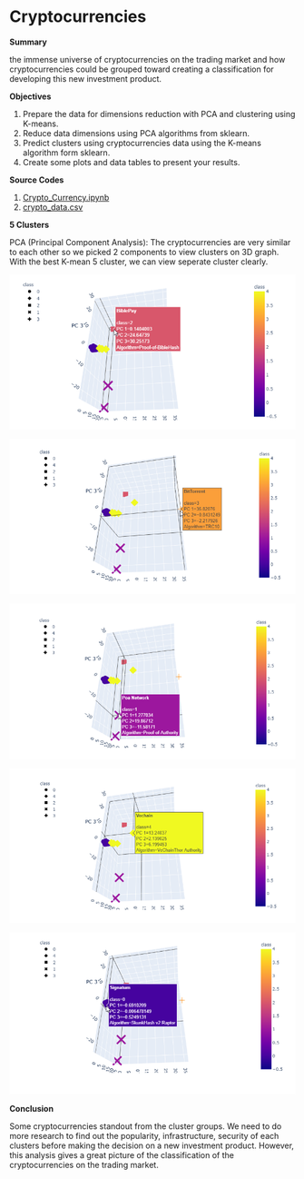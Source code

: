 # Cryptocurrencies

**Summary**

the immense universe of cryptocurrencies on the trading market and how cryptocurrencies could be grouped toward creating a classification for developing this new investment product.

**Objectives**

1. Prepare the data for dimensions reduction with PCA and clustering using K-means.
2. Reduce data dimensions using PCA algorithms from sklearn.
3. Predict clusters using cryptocurrencies data using the K-means algorithm form sklearn.
4. Create some plots and data tables to present your results.

**Source Codes**

1. [Crypto_Currency.ipynb](Crypto_Currency.ipynb)
2. [crypto_data.csv](crypto_data.csv)

**5 Clusters**

PCA (Principal Component Analysis): The cryptocurrencies are very similar to each other so we picked 2 components to view clusters on 3D graph. With the best K-mean 5 cluster, we can view seperate cluster clearly.

![pic1.png](Pic1.png)

![pic2.png](Pic2.png)

![pic3.png](Pic3.png)

![pic4.png](Pic4.png)

![pic5.png](pic5.png)

**Conclusion**

Some cryptocurrencies standout from the cluster groups. We need to do more research to find out the popularity, infrastructure, security of each clusters before making the decision on a new investment product. However, this analysis gives a great picture of the classification of the cryptocurrencies on the trading market.
